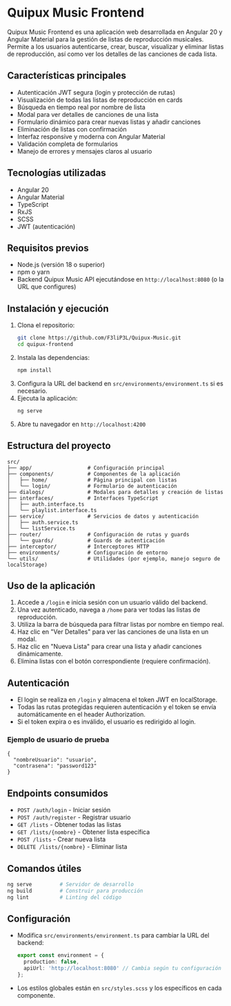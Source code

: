 # Quipux Music Frontend

Quipux Music Frontend es una aplicación web desarrollada en Angular 20 y Angular Material para la gestión de listas de reproducción musicales. Permite a los usuarios autenticarse, crear, buscar, visualizar y eliminar listas de reproducción, así como ver los detalles de las canciones de cada lista.

## Características principales

- Autenticación JWT segura (login y protección de rutas)
- Visualización de todas las listas de reproducción en cards
- Búsqueda en tiempo real por nombre de lista
- Modal para ver detalles de canciones de una lista
- Formulario dinámico para crear nuevas listas y añadir canciones
- Eliminación de listas con confirmación
- Interfaz responsive y moderna con Angular Material
- Validación completa de formularios
- Manejo de errores y mensajes claros al usuario

## Tecnologías utilizadas

- Angular 20
- Angular Material
- TypeScript
- RxJS
- SCSS
- JWT (autenticación)

## Requisitos previos

- Node.js (versión 18 o superior)
- npm o yarn
- Backend Quipux Music API ejecutándose en `http://localhost:8080` (o la URL que configures)

## Instalación y ejecución

1. Clona el repositorio:
   ```bash
   git clone https://github.com/F3liP3L/Quipux-Music.git
   cd quipux-frontend
   ```
2. Instala las dependencias:
   ```bash
   npm install
   ```
3. Configura la URL del backend en `src/environments/environment.ts` si es necesario.
4. Ejecuta la aplicación:
   ```bash
   ng serve
   ```
5. Abre tu navegador en `http://localhost:4200`

## Estructura del proyecto

```
src/
├── app/                  # Configuración principal
├── components/           # Componentes de la aplicación
│   ├── home/             # Página principal con listas
│   └── login/            # Formulario de autenticación
├── dialogs/              # Modales para detalles y creación de listas
├── interfaces/           # Interfaces TypeScript
│   ├── auth.interface.ts
│   └── playlist.interface.ts
├── service/              # Servicios de datos y autenticación
│   ├── auth.service.ts
│   └── listService.ts
├── router/               # Configuración de rutas y guards
│   └── guards/           # Guards de autenticación
├── interceptor/          # Interceptores HTTP
├── environments/         # Configuración de entorno
└── utils/                # Utilidades (por ejemplo, manejo seguro de localStorage)
```

## Uso de la aplicación

1. Accede a `/login` e inicia sesión con un usuario válido del backend.
2. Una vez autenticado, navega a `/home` para ver todas las listas de reproducción.
3. Utiliza la barra de búsqueda para filtrar listas por nombre en tiempo real.
4. Haz clic en "Ver Detalles" para ver las canciones de una lista en un modal.
5. Haz clic en "Nueva Lista" para crear una lista y añadir canciones dinámicamente.
6. Elimina listas con el botón correspondiente (requiere confirmación).

## Autenticación

- El login se realiza en `/login` y almacena el token JWT en localStorage.
- Todas las rutas protegidas requieren autenticación y el token se envía automáticamente en el header Authorization.
- Si el token expira o es inválido, el usuario es redirigido al login.

### Ejemplo de usuario de prueba

```
{
  "nombreUsuario": "usuario",
  "contrasena": "password123"
}
```

## Endpoints consumidos

- `POST /auth/login` - Iniciar sesión
- `POST /auth/register` - Registrar usuario
- `GET /lists` - Obtener todas las listas
- `GET /lists/{nombre}` - Obtener lista específica
- `POST /lists` - Crear nueva lista
- `DELETE /lists/{nombre}` - Eliminar lista

## Comandos útiles

```bash
ng serve         # Servidor de desarrollo
ng build         # Construir para producción
ng lint          # Linting del código
```

## Configuración

- Modifica `src/environments/environment.ts` para cambiar la URL del backend:
  ```typescript
  export const environment = {
    production: false,
    apiUrl: 'http://localhost:8080' // Cambia según tu configuración
  };
  ```
- Los estilos globales están en `src/styles.scss` y los específicos en cada componente.
